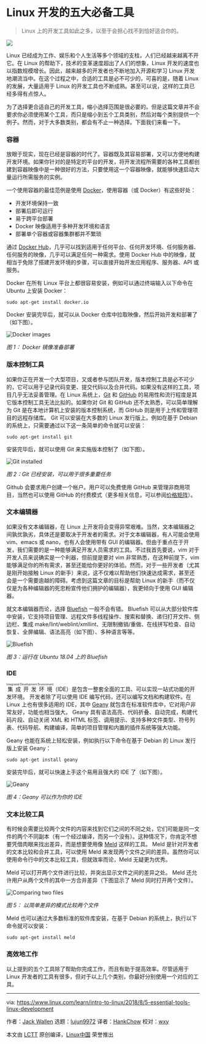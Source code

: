 Linux 开发的五大必备工具
======
> Linux 上的开发工具如此之多，以至于会担心找不到恰好适合你的。

![](https://www.linux.com/sites/lcom/files/styles/rendered_file/public/dev-tools.png?itok=kkDNylRg)

Linux 已经成为工作、娱乐和个人生活等多个领域的支柱，人们已经越来越离不开它。在 Linux 的帮助下，技术的变革速度超出了人们的想象，Linux 开发的速度也以指数规模增长。因此，越来越多的开发者也不断地加入开源和学习 Linux 开发地潮流当中。在这个过程之中，合适的工具是必不可少的，可喜的是，随着 Linux 的发展，大量适用于 Linux 的开发工具也不断成熟。甚至可以说，这样的工具已经多得有点惊人。

为了选择更合适自己的开发工具，缩小选择范围是很必要的。但是这篇文章并不会要求你必须使用某个工具，而只是缩小到五个工具类别，然后对每个类别提供一个例子。然而，对于大多数类别，都会有不止一种选择。下面我们来看一下。

### 容器

放眼于现实，现在已经是容器的时代了。容器既及其容易部署，又可以方便地构建开发环境。如果你针对的是特定的平台的开发，将开发流程所需要的各种工具都创建到容器映像中是一种很好的方法，只要使用这一个容器映像，就能够快速启动大量运行所需服务的实例。

一个使用容器的最佳范例是使用 [Docker][1]，使用容器（或 Docker）有这些好处：

  * 开发环境保持一致
  * 部署后即可运行
  * 易于跨平台部署
  * Docker 映像适用于多种开发环境和语言
  * 部署单个容器或容器集群都并不繁琐

通过 [Docker Hub][2]，几乎可以找到适用于任何平台、任何开发环境、任何服务器、任何服务的映像，几乎可以满足任何一种需求。使用 Docker Hub 中的映像，就相当于免除了搭建开发环境的步骤，可以直接开始开发应用程序、服务器、API 或服务。

Docker 在所有 Linux 平台上都很容易安装，例如可以通过终端输入以下命令在 Ubuntu 上安装 Docker：

```
sudo apt-get install docker.io
```

Docker 安装完毕后，就可以从 Docker 仓库中拉取映像，然后开始开发和部署了（如下图）。

![Docker images][4]

*图 1： Docker 镜像准备部署*

### 版本控制工具

如果你正在开发一个大型项目，又或者参与团队开发，版本控制工具是必不可少的，它可以用于记录代码变更、提交代码以及合并代码。如果没有这样的工具，项目几乎无法妥善管理。在 Linux 系统上，[Git][6] 和 [GitHub][7] 的易用性和流行程度是其它版本控制工具无法比拟的。如果你对 Git 和 GitHub 还不太熟悉，可以简单理解为 Git 是在本地计算机上安装的版本控制系统，而 GitHub 则是用于上传和管理项目的远程存储库。 Git 可以安装在大多数的 Linux 发行版上。例如在基于 Debian 的系统上，只需要通过以下这一条简单的命令就可以安装：

```
sudo apt-get install git
```

安装完毕后，就可以使用 Git 来实施版本控制了（如下图）。

![Git installed][9]

*图 2：Git 已经安装，可以用于很多重要任务*

Github 会要求用户创建一个帐户。用户可以免费使用 GitHub 来管理非商用项目，当然也可以使用 GitHub 的付费模式（更多相关信息，可以参阅[价格矩阵][10]）。

### 文本编辑器

如果没有文本编辑器，在 Linux 上开发将会变得异常艰难。当然，文本编辑器之间孰优孰劣，具体还是要取决于开发者的需求。对于文本编辑器，有人可能会使用 vim、emacs 或 nano，也有人会使用带有 GUI 的编辑器。但由于重点在于开发，我们需要的是一种能够满足开发人员需求的工具。不过我首先要说，vim 对于开发人员来说确实是一个利器，但前提是要对 vim 非常熟悉，在这种前提下，vim 能够满足你的所有需求，甚至还能给你更好的体验。然而，对于一些开发者（尤其是刚开始接触 Linux 的新手）来说，这不仅难以帮助他们快速达成需求，甚至还会是一个需要逾越的障碍。考虑到这篇文章的目标是帮助 Linux 的新手（而不仅仅是为各种编辑器的死忠粉宣传他们拥护的编辑器），我更倾向于使用 GUI 编辑器。

就文本编辑器而论，选择 [Bluefish][11] 一般不会有错。 Bluefish 可以从大部分软件库中安装，它支持项目管理、远程文件多线程操作、搜索和替换、递归打开文件、侧边栏、集成 make/lint/weblint/xmllint、无限制撤销/重做、在线拼写检查、自动恢复、全屏编辑、语法高亮（如下图）、多种语言等等。

![Bluefish][13]

*图 3：运行在 Ubuntu 18.04 上的 Bluefish*

### IDE

<ruby>集成开发环境<rt>Integrated Development Environment</rt></ruby>（IDE）是包含一整套全面的工具、可以实现一站式功能的开发环境。 开发者除了可以使用 IDE 编写代码，还可以编写文档和构建软件。在 Linux 上也有很多适用的 IDE，其中 [Geany][14] 就包含在标准软件库中，它对用户非常友好，功能也相当强大。 Geany 具有语法高亮、代码折叠、自动完成，构建代码片段、自动关闭 XML 和 HTML 标签、调用提示、支持多种文件类型、符号列表、代码导航、构建编译，简单的项目管理和内置的插件系统等强大功能。

Geany 也能在系统上轻松安装，例如执行以下命令在基于 Debian 的 Linux 发行版上安装 Geany：

```
sudo apt-get install geany
```

安装完毕后，就可以快速上手这个易用且强大的 IDE 了（如下图）。

![Geany][16]

*图 4：Geany 可以作为你的 IDE*

### 文本比较工具

有时候会需要比较两个文件的内容来找到它们之间的不同之处，它们可能是同一文件的两个不同副本（有一个经过编译，而另一个没有）。这种情况下，你肯定不想要凭借肉眼来找出差异，而是想要使用像 [Meld][17] 这样的工具。 Meld 是针对开发者的文本比较和合并工具，可以使用 Meld 来发现两个文件之间的差异。虽然你可以使用命令行中的文本比较工具，但就效率而论，Meld 无疑更为优秀。

Meld 可以打开两个文件进行比较，并突出显示文件之间的差异之处。 Meld 还允许用户从两个文件的其中一方合并差异（下图显示了 Meld 同时打开两个文件）。

![Comparing two files][19]

*图 5： 以简单差异的模式比较两个文件*

Meld 也可以通过大多数标准的软件库安装，在基于 Debian 的系统上，执行以下命令就可以安装：

```
sudo apt-get install meld
```

### 高效地工作

以上提到的五个工具除了帮助你完成工作，而且有助于提高效率。尽管适用于 Linux 开发者的工具有很多，但对于以上几个类别，你最好分别使用一个对应的工具。

--------------------------------------------------------------------------------

via: https://www.linux.com/learn/intro-to-linux/2018/8/5-essential-tools-linux-development

作者：[Jack Wallen][a]
选题：[lujun9972](https://github.com/lujun9972)
译者：[HankChow](https://github.com/HankChow)
校对：[wxy](https://github.com/wxy)

本文由 [LCTT](https://github.com/LCTT/TranslateProject) 原创编译，[Linux中国](https://linux.cn/) 荣誉推出

[a]:https://www.linux.com/users/jlwallen
[1]:https://www.docker.com/
[2]:https://hub.docker.com/
[4]:https://www.linux.com/sites/lcom/files/styles/rendered_file/public/5devtools_1.jpg?itok=V1Bsbkg9 "Docker images"
[6]:https://git-scm.com/
[7]:https://github.com/
[9]:https://www.linux.com/sites/lcom/files/styles/rendered_file/public/5devtools_2.jpg?itok=YJjhe4O6 "Git installed"
[10]:https://github.com/pricing
[11]:http://bluefish.openoffice.nl/index.html
[13]:https://www.linux.com/sites/lcom/files/styles/rendered_file/public/5devtools_3.jpg?itok=66A7Svme "Bluefish"
[14]:https://www.geany.org/
[16]:https://www.linux.com/sites/lcom/files/styles/rendered_file/public/5devtools_4.jpg?itok=jRcA-0ue "Geany"
[17]:http://meldmerge.org/
[19]:https://www.linux.com/sites/lcom/files/styles/rendered_file/public/5devtools_5.jpg?itok=eLkfM9oZ "Comparing two files"
[20]:https://training.linuxfoundation.org/linux-courses/system-administration-training/introduction-to-linux

